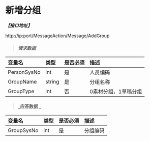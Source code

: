 # 新增分组 

_**【接口地址】**_

http://ip:port/MessageAction/Message/AddGroup

> #### _请求数据_

| 变量名 | 类型 | 是否必须 | 描述 |
| :--- | :--- | :--- | :--- |
| PersonSysNo | int | 是 | 人员编码 |
| GroupName | string | 是 | 分组名称 |
| GroupType | int | 否 | 0素材分组，1草稿分组 |

> #### _应答数据 _ 

| 变量名 | 类型 | 是否必须 | 描述 |
| :--- | :--- | :--- | :--- |
| GroupSysNo | int | 是 | 分组编码 |



